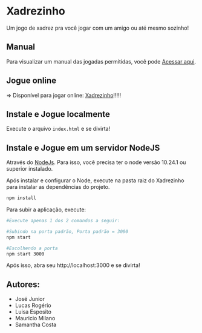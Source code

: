 # Xadrezinho
Um jogo de xadrez pra você jogar com um amigo ou até mesmo sozinho!

## Manual
Para visualizar um manual das jogadas permitidas, você pode [Acessar aqui](https://chessdocumentation.herokuapp.com/).
## Jogue online
=> Disponível para jogar online: [Xadrezinho](https://chess-2020-2.herokuapp.com/)!!!!!
## Instale e Jogue localmente
Execute o arquivo `index.html` e se divirta!
## Instale e Jogue em um servidor NodeJS
Através do [NodeJs](https://nodejs.dev/). Para isso, você precisa ter o node versão 10.24.1 ou superior instalado.

Após instalar e configurar o Node, execute na pasta raiz do Xadrezinho para instalar as dependências do projeto.

```sh
npm install
```

Para subir a aplicação, execute:
```sh
#Execute apenas 1 dos 2 comandos a seguir:

#Subindo na porta padrão, Porta padrão = 3000
npm start

#Escolhendo a porta
npm start 3000
```

Após isso, abra seu http://localhost:3000 e se divirta!



## Autores:
- José Junior
- Lucas Rogério
- Luisa Esposito
- Mauricio Milano
- Samantha Costa
